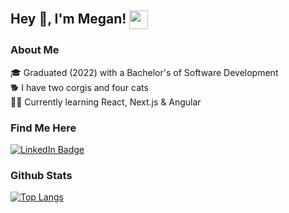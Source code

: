 ## Hey 👋, I'm Megan! <img src="https://github.com/mriffey1/mriffey1/assets/88506324/b465e3c2-55de-48ce-89f8-c5d8b077820d" width="30px" alt="" align="center">

### About Me
🎓 Graduated (2022) with a Bachelor's of Software Development</br>
:dog2: I have two corgis and four cats</br>
:woman_technologist: Currently learning React, Next.js & Angular

### Find Me Here
<div id="header">
 <div id="badges">
  <a href="https://www.linkedin.com/in/mriffey/">
    <img src="https://img.shields.io/badge/LinkedIn-blue?style=flat-square&logo=linkedin&logoColor=white" alt="LinkedIn Badge"/>
  </a>
<!--     <a href="https:megan.codes">
    <img src="https://img.shields.io/badge/Website-black?style=flat-square&logoColor=white" alt="Website Badge"/>
  </a> -->
</div>
</div>

### Github Stats




[![Top Langs](https://github-readme-stats-8epo-git-master-mriffey1s-projects.vercel.app/api/top-langs/?username=mriffey1&layout=compact)](https://github.com/anuraghazra/github-readme-stats)

<!--
**mriffey1/mriffey1** is a ✨ _special_ ✨ repository because its `README.md` (this file) appears on your GitHub profile.

Here are some ideas to get you started:

- 🔭 I’m currently working on ...
- 🌱 I’m currently learning ...
- 👯 I’m looking to collaborate on ...
- 🤔 I’m looking for help with ...
- 💬 Ask me about ...
- 📫 How to reach me: ...
- 😄 Pronouns: ...
- ⚡ Fun fact: ...
-->
